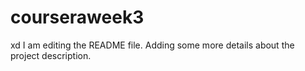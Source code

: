 # courseraweek3
xd
I am editing the README file. Adding some more details about the project description.
